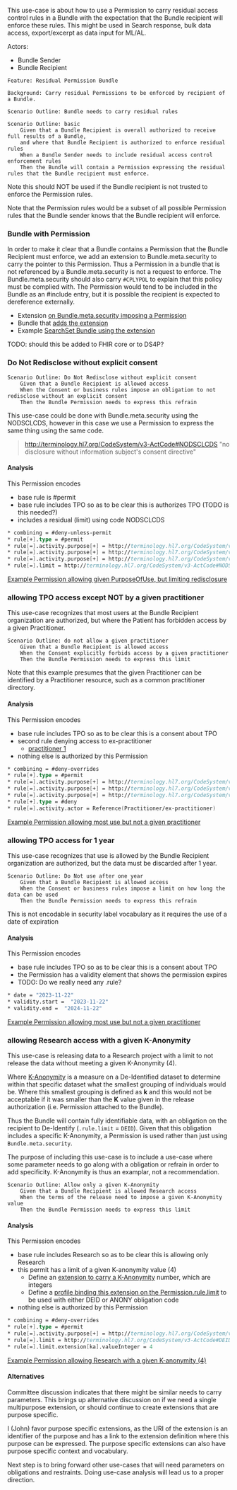 
This use-case is about how to use a Permission to carry residual access control rules in a Bundle with the expectation that the Bundle recipient will enforce these rules. This might be used in Search response, bulk data access, export/excerpt as data input for ML/AL.

Actors:

- Bundle Sender
- Bundle Recipient

```Gherkin
Feature: Residual Permission Bundle

Background: Carry residual Permissions to be enforced by recipient of a Bundle.

Scenario Outline: Bundle needs to carry residual rules

Scenario Outline: basic
    Given that a Bundle Recipient is overall authorized to receive full results of a Bundle, 
    and where that Bundle Recipient is authorized to enforce residual rules
    When a Bundle Sender needs to include residual access control enforcement rules
    Then the Bundle will contain a Permission expressing the residual rules that the Bundle recipient must enforce.
```

Note this should NOT be used if the Bundle recipient is not trusted to enforce the Permission rules.

Note that the Permission rules would be a subset of all possible Permission rules that the Bundle sender knows that the Bundle recipient will enforce.

### Bundle with Permission

In order to make it clear that a Bundle contains a Permission that the Bundle Recipient must enforce, we add an extension to Bundle.meta.security to carry the pointer to this Permission. Thus a Permission in a bundle that is not referenced by a Bundle.meta.security is not a request to enforce. The Bundle.meta.security should also carry `#CPLYPOL` to explain that this policy must be complied with. The Permission would tend to be included in the Bundle as an #include entry, but it is possible the recipient is expected to dereference externally.

- Extension [on Bundle.meta.security imposing a Permission](StructureDefinition-dap.permissionImposedOnBundle.html)
- Bundle that [adds the extension](StructureDefinition-dap.bundleWithPermission.html)
- Example [SearchSet Bundle using the extension](Bundle-ex-SearchSet-withPermission.html)

TODO: should this be added to FHIR core or to DS4P?

### Do Not Redisclose without explicit consent

```Gherkin
Scenario Outline: Do Not Redisclose without explicit consent
    Given that a Bundle Recipient is allowed access
    When the Consent or business rules impose an obligation to not redisclose without an explicit consent
    Then the Bundle Permission needs to express this refrain
```

This use-case could be done with Bundle.meta.security using the NODSCLCDS, however in this case we use a Permission to express the same thing using the same code.

> http://terminology.hl7.org/CodeSystem/v3-ActCode#NODSCLCDS "no disclosure without information subject's consent directive"

#### Analysis

This Permission encodes

- base rule is #permit
- base rule includes TPO so as to be clear this is authorizes TPO (TODO is this needed?)
- includes a residual (limit) using code NODSCLCDS

```fs
* combining = #deny-unless-permit
* rule[+].type = #permit
* rule[=].activity.purpose[+] = http://terminology.hl7.org/CodeSystem/v3-ActReason#TREAT
* rule[=].activity.purpose[+] = http://terminology.hl7.org/CodeSystem/v3-ActReason#HPAYMT
* rule[=].activity.purpose[+] = http://terminology.hl7.org/CodeSystem/v3-ActReason#HOPERAT
* rule[=].limit = http://terminology.hl7.org/CodeSystem/v3-ActCode#NODSCLCDS "no disclosure without information subject's consent directive"
```

[Example Permission allowing given PurposeOfUse, but limiting redisclosure](Permission-ex-permission-redisclose-forbidden-without-consent.html)

### allowing TPO access except NOT by a given practitioner

This use-case recognizes that most users at the Bundle Recipient organization are authorized, but where the Patient has forbidden access by a given Practitioner.

```Gherkin
Scenario Outline: do not allow a given practitioner
    Given that a Bundle Recipient is allowed access
    When the Consent explicitly forbids access by a given practitioner
    Then the Bundle Permission needs to express this limit
```

Note that this example presumes that the given Practitioner can be identified by a Practitioner resource, such as a common practitioner directory.

#### Analysis

This Permission encodes

- base rule includes TPO so as to be clear this is a consent about TPO
- second rule denying access to ex-practitioner
  - [practitioner 1](Practitioner-ex-practitioner.html)
- nothing else is authorized by this Permission

```fs
* combining = #deny-overrides
* rule[+].type = #permit
* rule[=].activity.purpose[+] = http://terminology.hl7.org/CodeSystem/v3-ActReason#TREAT
* rule[=].activity.purpose[+] = http://terminology.hl7.org/CodeSystem/v3-ActReason#HPAYMT
* rule[=].activity.purpose[+] = http://terminology.hl7.org/CodeSystem/v3-ActReason#HOPERAT
* rule[+].type = #deny
* rule[=].activity.actor = Reference(Practitioner/ex-practitioner)
```

[Example Permission allowing most use but not a given practitioner](Permission-ex-permission-not-bob.html)

### allowing TPO access for 1 year

This use-case recognizes that use is allowed by the Bundle Recipient organization are authorized, but the data must be discarded after 1 year.

```Gherkin
Scenario Outline: Do Not use after one year
    Given that a Bundle Recipient is allowed access
    When the Consent or business rules impose a limit on how long the data can be used
    Then the Bundle Permission needs to express this refrain
```

This is not encodable in security label vocabulary as it requires the use of a date of expiration

#### Analysis

This Permission encodes

- base rule includes TPO so as to be clear this is a consent about TPO
- the Permission has a validity element that shows the permission expires
- TODO: Do we really need any .rule?

```fs
* date = "2023-11-22"
* validity.start =  "2023-11-22"
* validity.end =  "2024-11-22"
```

[Example Permission allowing most use but not a given practitioner](Permission-ex-permission-timeout.html)

### allowing Research access with a given K-Anonymity

This use-case is releasing data to a Research project with a limit to not release the data without meeting a given K-Anonymity (4).

Where [K-Anonymity](https://en.wikipedia.org/wiki/K-anonymity) is a measure on a De-Identified dataset to determine within that specific dataset what the smallest grouping of individuals would be. Where this smallest grouping is defined as **k** and this would not be acceptable if it was smaller than the **K** value given in the release authorization (i.e. Permission attached to the Bundle).

Thus the Bundle will contain fully identifiable data, with an obligation on the recipient to De-Identify (`.rule.limit` = `DEID`). Given that this obligation includes a specific K-Anonymity, a Permission is used rather than just using `Bundle.meta.security`.

The purpose of including this use-case is to include a use-case where some parameter needs to go along with a obligation or refrain in order to add specificity. K-Anonymity is thus an examplar, not a recommendation.

```Gherkin
Scenario Outline: Allow only a given K-Anonymity
    Given that a Bundle Recipient is allowed Research access
    When the terms of the release need to impose a given K-Anonymity value
    Then the Bundle Permission needs to express this limit
```

#### Analysis

This Permission encodes

- base rule includes Research so as to be clear this is allowing only Research
- this permit has a limit of a given K-anonymity value (4)
  - Define an [extension to carry a K-Anonymity](StructureDefinition-dap.permissionKanonymity.html) number, which are integers
  - Define a [profile binding this extension on the Permission.rule.limit](StructureDefinition-dap.PermissionWithKanonymity.html) to be used with either DEID or ANONY obligation code
- nothing else is authorized by this Permission

```fs
* combining = #deny-overrides
* rule[+].type = #permit
* rule[=].activity.purpose[+] = http://terminology.hl7.org/CodeSystem/v3-ActReason#HRESCH
* rule[=].limit = http://terminology.hl7.org/CodeSystem/v3-ActCode#DEID
* rule[=].limit.extension[ka].valueInteger = 4
```

[Example Permission allowing Research with a given K-anonymity (4)](Permission-ex-permission-k-anonymity.html)

#### Alternatives

Committee discussion indicates that there might be similar needs to carry parameters. This brings up alternative discussion on if we need a single multipurpose extension, or should continue to create extensions that are purpose specific. 

I (John) favor purpose specific extensions, as the URI of the extension is an identifier of the purpose and has a link to the extension definition where this purpose can be expressed. The purpose specific extensions can also have purpose specific context and vocabulary.

Next step is to bring forward other use-cases that will need parameters on obligations and restraints. Doing use-case analysis will lead us to a proper direction.
